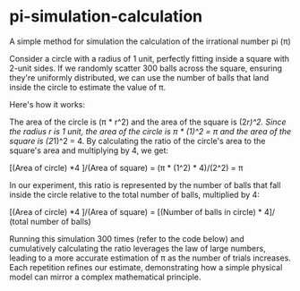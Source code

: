 # pi-simulation-calculation
A simple method for simulation the calculation of the irrational number pi (π)


Consider a circle with a radius of 1 unit, perfectly fitting inside a square with 2-unit sides. If we randomly scatter 300 balls across the square, ensuring they're uniformly distributed, we can use the number of balls that land inside the circle to estimate the value of π.

Here's how it works:

The area of the circle is (π * r^2) and the area of the square is (2*r)^2. Since the radius r is 1 unit, the area of the circle is π * (1)^2 = π 
and the area of the square is (2*1)^2 = 4.
By calculating the ratio of the circle's area to the square's area and multiplying by 4, we get:

[(Area of circle) *4 ]/(Area of square) = (π * (1^2) * 4)/(2^2) = π

In our experiment, this ratio is represented by the number of balls that fall inside the circle relative to the total number of balls, multiplied by 4:

[(Area of circle) *4 ]/(Area of square) = [(Number of balls in circle) * 4]/ (total number of balls)
​
 
Running this simulation 300 times (refer to the code below) and cumulatively calculating the ratio leverages the law of large numbers, leading to a more accurate estimation of
π as the number of trials increases. Each repetition refines our estimate, demonstrating how a simple physical model can mirror a complex mathematical principle.
